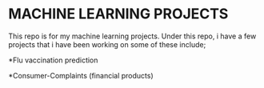 # MACHINE LEARNING PROJECTS 

This repo is for my machine learning projects. Under this repo, i have a few projects that i have been working on some of these include;

*Flu vaccination prediction

*Consumer-Complaints (financial products)
